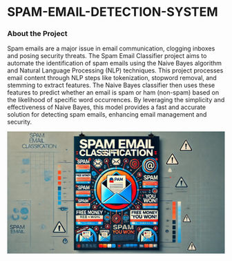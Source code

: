 # SPAM-EMAIL-DETECTION-SYSTEM
<h3>About the Project</h3>
<p>Spam emails are a major issue in email communication, clogging inboxes and posing security threats. The Spam Email Classifier project aims to automate the identification of spam emails using the Naive Bayes algorithm and Natural Language Processing (NLP) techniques.
This project processes email content through NLP steps like tokenization, stopword removal, and stemming to extract features. The Naive Bayes classifier then uses these features to predict whether an email is spam or ham (non-spam) based on the likelihood of specific word occurrences.
By leveraging the simplicity and effectiveness of Naive Bayes, this model provides a fast and accurate solution for detecting spam emails, enhancing email management and security.</p>

![Example Image](image.png "Cover Page")
